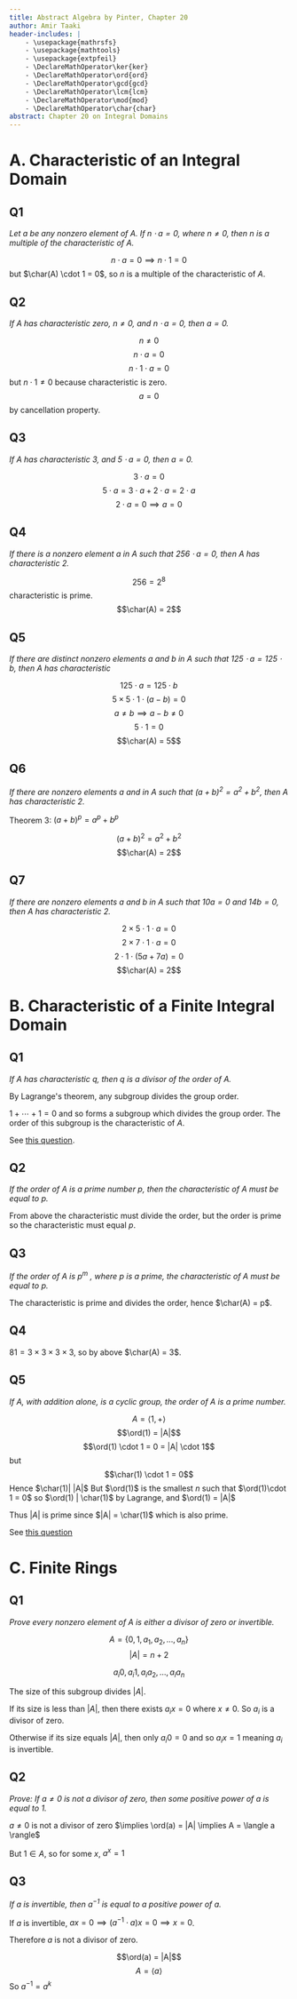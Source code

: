 ```yaml
---
title: Abstract Algebra by Pinter, Chapter 20
author: Amir Taaki
header-includes: |
    - \usepackage{mathrsfs}
    - \usepackage{mathtools}
    - \usepackage{extpfeil}
    - \DeclareMathOperator\ker{ker}
    - \DeclareMathOperator\ord{ord}
    - \DeclareMathOperator\gcd{gcd}
    - \DeclareMathOperator\lcm{lcm}
    - \DeclareMathOperator\mod{mod}
    - \DeclareMathOperator\char{char}
abstract: Chapter 20 on Integral Domains
---
```


# A. Characteristic of an Integral Domain

## Q1

*Let $a$ be any nonzero element of $A$. If $n \cdot a = 0$, where $n \neq 0$, then $n$ is a multiple of the characteristic of $A$.*

$$n \cdot a = 0 \implies n \cdot 1 = 0$$
but $\char(A) \cdot 1  = 0$, so $n$ is a multiple of the characteristic of $A$.

## Q2

*If $A$ has characteristic zero, $n \neq 0$, and $n \cdot a = 0$, then $a = 0$.*

$$n \neq 0$$
$$n \cdot a = 0$$
$$n \cdot 1 \cdot a = 0$$
but $n \cdot 1 \neq 0$ because characteristic is zero.
$$a = 0$$
by cancellation property.

## Q3

*If $A$ has characteristic $3$, and $5 \cdot a = 0$, then $a = 0$.*

$$3 \cdot a = 0$$
$$5 \cdot a = 3 \cdot a + 2 \cdot a = 2 \cdot a$$
$$2 \cdot a = 0 \implies a = 0$$

## Q4

*If there is a nonzero element $a$ in $A$ such that $256 \cdot a = 0$, then $A$ has characteristic $2$.*

$$256 = 2^8$$
characteristic is prime.
$$\char(A) = 2$$

## Q5

*If there are distinct nonzero elements $a$ and $b$ in $A$ such that $125 \cdot a = 125 \cdot b$, then $A$ has characteristic*

$$125 \cdot a = 125 \cdot b$$
$$5 \times 5 \cdot 1 \cdot (a - b) = 0$$
$$a \neq b \implies a - b \neq 0$$
$$5 \cdot 1 = 0$$
$$\char(A) = 5$$

## Q6

*If there are nonzero elements $a$ and in $A$ such that $(a + b)^2 = a^2 + b^2$, then $A$ has characteristic $2$.*

Theorem 3: $(a + b)^p = a^p + b^p$

$$(a + b)^2 = a^2 + b^2$$
$$\char(A) = 2$$

## Q7

*If there are nonzero elements $a$ and $b$ in $A$ such that $10a = 0$ and $14b = 0$, then $A$ has characteristic $2$.*

$$2 \times 5 \cdot 1 \cdot a = 0$$
$$2 \times 7 \cdot 1 \cdot a = 0$$
$$2 \cdot 1 \cdot (5a + 7a) = 0$$
$$\char(A) = 2$$

# B. Characteristic of a Finite Integral Domain

## Q1

*If $A$ has characteristic $q$, then $q$ is a divisor of the order of $A$.*

By Lagrange's theorem, any subgroup divides the group order.

$1 + \cdots + 1 = 0$ and so forms a subgroup which divides the group order. The order of this subgroup is the characteristic of $A$.

See [this question](https://math.stackexchange.com/questions/1242993/prove-that-the-characteristic-of-a-finite-integral-domain-a-divides-the-order).

## Q2

*If the order of $A$ is a prime number $p$, then the characteristic of $A$ must be equal to $p$.*

From above the characteristic must divide the order, but the order is prime so the characteristic must equal $p$.

## Q3

*If the order of $A$ is $p^m$ , where $p$ is a prime, the characteristic of $A$ must be equal to $p$.*

The characteristic is prime and divides the order, hence $\char(A) = p$.

## Q4

$81 = 3 \times 3 \times 3 \times 3$, so by above $\char(A) = 3$.

## Q5

*If $A$, with addition alone, is a cyclic group, the order of $A$ is a prime number.*

$$A = \langle 1, + \rangle$$
$$\ord(1) = |A|$$
$$\ord(1) \cdot 1 = 0 = |A| \cdot 1$$
but
$$\char(1) \cdot 1 = 0$$
Hence $\char(1)| |A|$
But $\ord(1)$ is the smallest $n$ such that $\ord(1)\cdot 1 = 0$ so $\ord(1) | \char(1)$ by Lagrange, and $\ord(1) = |A|$

Thus $|A|$ is prime since $|A| = \char(1)$ which is also prime.

See [this question](https://math.stackexchange.com/questions/3074231/if-a-is-a-finite-integral-domain-and-is-a-cyclic-group-with-addition-alone-then)

# C. Finite Rings

## Q1

*Prove every nonzero element of $A$ is either a divisor of zero or invertible.*

$$A = \{ 0, 1, a_1, a_2, \dots, a_n \}$$
$$|A| = n + 2$$

$$a_i 0, a_i 1, a_i a_2, \dots, a_i a_n$$

The size of this subgroup divides $|A|$.

If its size is less than $|A|$, then there exists $a_i x = 0$ where $x \neq 0$. So $a_i$ is a divisor of zero.

Otherwise if its size equals $|A|$, then only $a_i 0 = 0$ and so $a_i x = 1$ meaning $a_i$ is invertible.

## Q2

*Prove: If $a \neq 0$ is not a divisor of zero, then some positive power of $a$ is equal to $1$.*

$a \neq 0$ is not a divisor of zero $\implies \ord(a) = |A| \implies A = \langle a \rangle$

But $1 \in A$, so for some $x$, $a^x = 1$

## Q3

*If $a$ is invertible, then $a^{-1}$ is equal to a positive power of $a$.*

If $a$ is invertible, $ax = 0 \implies (a^{-1} \cdot a) x = 0 \implies x = 0$.

Therefore $a$ is not a divisor of zero.

$$\ord(a) = |A|$$
$$A = \langle a \rangle$$
So $a^{-1} = a^k$
